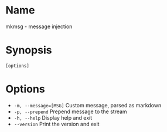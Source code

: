 # Name

mkmsg - message injection

# Synopsis

```
[options]
```

# Options

+ `-m, --message=[MSG]` Custom message, parsed as markdown
+ `-p, --prepend` Prepend message to the stream
+ `-h, --help` Display help and exit
+ `--version` Print the version and exit

<? @include {=include} mkmsg-example.md ?>
